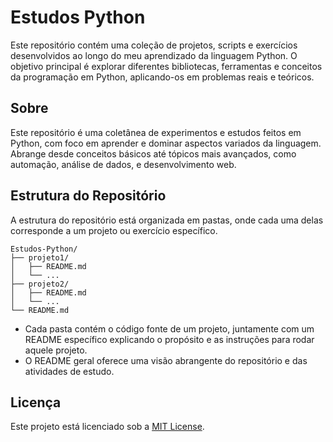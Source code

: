 
# Estudos Python

Este repositório contém uma coleção de projetos, scripts e exercícios desenvolvidos ao longo do meu aprendizado da linguagem Python. O objetivo principal é explorar diferentes bibliotecas, ferramentas e conceitos da programação em Python, aplicando-os em problemas reais e teóricos.

## Sobre

Este repositório é uma coletânea de experimentos e estudos feitos em Python, com foco em aprender e dominar aspectos variados da linguagem. Abrange desde conceitos básicos até tópicos mais avançados, como automação, análise de dados, e desenvolvimento web.

## Estrutura do Repositório

A estrutura do repositório está organizada em pastas, onde cada uma delas corresponde a um projeto ou exercício específico. 

```
Estudos-Python/
├── projeto1/
│   ├── README.md
│   └── ...
├── projeto2/
│   ├── README.md
│   └── ...
└── README.md
```

- Cada pasta contém o código fonte de um projeto, juntamente com um README específico explicando o propósito e as instruções para rodar aquele projeto.
- O README geral oferece uma visão abrangente do repositório e das atividades de estudo.

## Licença

Este projeto está licenciado sob a [MIT License](LICENSE).
